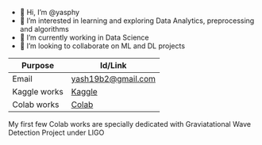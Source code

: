 - 👋 Hi, I’m @yasphy
- 👀 I’m interested in learning and exploring Data Analytics, preprocessing and algorithms
- 🌱 I’m currently working in Data Science
- 💞️ I’m looking to collaborate on ML and DL projects
<!---
yasphy/yasphy is a ✨ special ✨ repository because its `README.md` (this file) appears on your GitHub profile.
You can click the Preview link to take a look at your changes.
--->
| Purpose      |                        Id/Link                                                   |
| ------------ | ---------------------------------------------------------------------------------|
| Email        |                      yash19b2@gmail.com                                          |
| Kaggle works |    [Kaggle](https://www.kaggle.com/yashvardhanprasad/code)                       |
| Colab works  | [Colab](https://drive.google.com/folderview?id=1YjKu9lXhefNkgWgpZQ4WPhwrmb4YS89U)|

My first few Colab works are specially dedicated with Graviatational Wave Detection Project under LIGO
